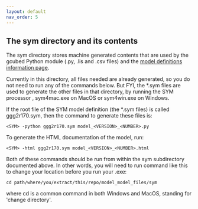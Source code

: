 ```yaml
---
layout: default
nav_order: 5
---
```


## The sym directory and its contents

The sym directory stores machine generated contents that are used by the gcubed Python module (.py, .lis and .csv files) and 
the [model definitions information page](../model/sym/model_2R_164.html).

Currently in this directory, all files needed are already generated, so you do not need to run any of the commands below. 
But FYI, the *.sym files are used to generate the other files in that directory, by running the SYM processor <SYM>, sym4mac.exe on MacOS or sym4win.exe on Windows.

If the root file of the SYM model definition (the *.sym files) is called ggg2r170.sym, then the command to generate these files is:
```
<SYM> -python ggg2r170.sym model_<VERSION>_<NUMBER>.py
```

To generate the HTML documentation of the model, run:
```
<SYM> -html ggg2r170.sym model_<VERSION>_<NUMBER>.html
```

Both of these commands should be run from within the sym subdirectory documented above. In other words, you will need to run command like this to change your location before you run your .exe:
```
cd path/where/you/extract/this/repo/model_model_files/sym
```
where cd is a common command in both Windows and MacOS, standing for 'change directory'.
  

